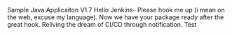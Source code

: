 
Sample Java Applicaiton V1.7
Hello Jenkins- Please hook me up (i mean on the web, excuse my language).
Now we have your package ready after the great hook.
Reliving the dream of CI/CD through notification.
Test
